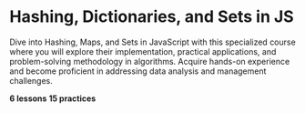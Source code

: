 # Hashing, Dictionaries, and Sets in JS

Dive into Hashing, Maps, and Sets in JavaScript with this specialized course where you will explore their implementation, practical applications, and problem-solving methodology in algorithms. Acquire hands-on experience and become proficient in addressing data analysis and management challenges.

**6 lessons**
**15 practices**